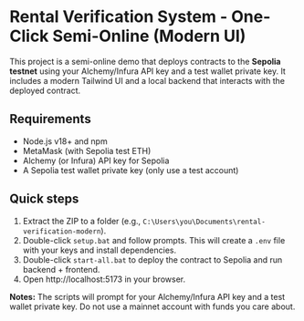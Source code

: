 # Rental Verification System - One-Click Semi-Online (Modern UI)

This project is a semi-online demo that deploys contracts to the **Sepolia testnet** using your Alchemy/Infura API key and a test wallet private key. It includes a modern Tailwind UI and a local backend that interacts with the deployed contract.

## Requirements

- Node.js v18+ and npm
- MetaMask (with Sepolia test ETH)
- Alchemy (or Infura) API key for Sepolia
- A Sepolia test wallet private key (only use a test account)

## Quick steps

1. Extract the ZIP to a folder (e.g., `C:\Users\you\Documents\rental-verification-modern`).
2. Double-click `setup.bat` and follow prompts. This will create a `.env` file with your keys and install dependencies.
3. Double-click `start-all.bat` to deploy the contract to Sepolia and run backend + frontend.
4. Open http://localhost:5173 in your browser.

**Notes:** The scripts will prompt for your Alchemy/Infura API key and a test wallet private key. Do not use a mainnet account with funds you care about.
